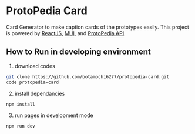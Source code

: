 # ProtoPedia Card

Card Generator to make caption cards of the prototypes easily.
This project is powered by [ReactJS](https://react.dev), [MUI](https://mui.com), and [ProtoPedia API](https://protopediaapi.docs.apiary.io/#).

## How to Run in developing environment

1. download codes

```bash
git clone https://github.com/botamochi6277/protopedia-card.git
code protopedia-card
```

2. install dependancies

```bash
npm install
```

3. run pages in development mode

```javascript
npm run dev
```

